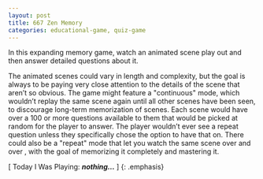 ```yaml
---
layout: post
title: 667 Zen Memory
categories: educational-game, quiz-game
---
```

In this expanding memory game, watch an animated scene play out and then answer detailed questions about it.

The animated scenes could vary in length and complexity, but the goal is always to be paying very close attention to the details of the scene that aren’t so obvious.  The game might feature a "continuous" mode, which wouldn’t replay the same scene again until all other scenes have been seen, to discourage long-term memorization of scenes.  Each scene would have over a 100 or more questions available to them that would be picked at random for the player to answer.  The player wouldn’t ever see a repeat question unless they specifically chose the option to have that on.  There could also be a "repeat" mode that let you watch the same scene over and over , with the goal of memorizing it completely and mastering it.

[ Today I Was Playing: ***nothing...*** ]
{: .emphasis}